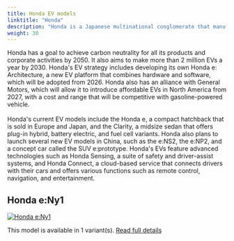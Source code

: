 ```yaml
---
title: Honda EV models
linktitle: "Honda"
description: "Honda is a Japanese multinational conglomerate that manufactures automobiles, motorcycles, and power equipment. It is the world's largest motorcycle manufacturer and one of the largest automobile manufacturers. Honda also has a luxury brand called Acura, which it launched in 1986 as the first Japanese luxury brand."
weight: 30
---
```

Honda has a goal to achieve carbon neutrality for all its products and corporate activities by 2050. It also aims to make more than 2 million EVs a year by 2030. Honda's EV strategy includes developing its own Honda e: Architecture, a new EV platform that combines hardware and software, which will be adopted from 2026. Honda also has an alliance with General Motors, which will allow it to introduce affordable EVs in North America from 2027, with a cost and range that will be competitive with gasoline-powered vehicle.<br /><br />Honda's current EV models include the Honda e, a compact hatchback that is sold in Europe and Japan, and the Clarity, a midsize sedan that offers plug-in hybrid, battery electric, and fuel cell variants. Honda also plans to launch several new EV models in China, such as the e:NS2, the e:NP2, and a concept car called the SUV e:prototype. Honda's EVs feature advanced technologies such as Honda Sensing, a suite of safety and driver-assist systems, and Honda Connect, a cloud-based service that connects drivers with their cars and offers various functions such as remote control, navigation, and entertainment.


## Honda e:Ny1

<a href="e_ny1"><img src="https://media.evkx.net/multimedia/models/honda/e_ny1/e_ny1/main_1_st.jpg" class="img-fluid" alt="Honda e:Ny1" ></a>

This model is available in 1 variant(s). 
[Read full details](e_ny1/)
